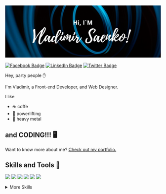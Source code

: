 [![Buenelephante's GitHub Banner](./assets/GitHubHeader.png)](https://vladimirsaenko.dev)

[![Facebook Badge](https://img.shields.io/badge/Facebook-Profile-informational?style=flat&logo=facebook&logoColor=white&color=4867AA)](https://www.facebook.com/spbnwp)
[![LinkedIn Badge](https://img.shields.io/badge/LinkedIn-Profile-informational?style=flat&logo=linkedin&logoColor=white&color=0077B7)](https://www.linkedin.com/in/vladimir-saenko/)
[![Twitter Badge](https://img.shields.io/badge/Twitter-Profile-informational?style=flat&logo=twitter&logoColor=white&color=1D9BF0)](https://twitter.com/SmallBishop)

Hey, party people ✋

I'm Vladimir, a Front-end Developer, and Web Designer.

I like
- ☕ coffe
- 💪 powerlifting
- 🤘 heavy metal

and CODING!!! 🖥️
---
Want to know more about me? [Check out my portfolio.](https://app.daily.dev/buenelefante)

## Skills and Tools 💼

![](https://img.shields.io/badge/Code-HTML-informational?style=flat&logo=html5&logoColor=white&color=89BBFE)
![](https://img.shields.io/badge/Style-CSS-informational?style=flat&logo=css3&logoColor=white&color=89BBFE)
![](https://img.shields.io/badge/Style-Sass-informational?style=flat&logo=Sass&logoColor=white&color=89BBFE)
![](https://img.shields.io/badge/Style-BEM-informational?style=flat&logo=bem&logoColor=white&color=89BBFE)
![](https://img.shields.io/badge/Code-JavaScript-informational?style=flat&logo=JavaScript&logoColor=white&color=89BBFE)
![](https://img.shields.io/badge/Tools-Java-informational?style=flat&logo=java&logoColor=white&color=89BBFE)

<details>
<summary>More Skills</summary>
<br>
  
![](https://img.shields.io/badge/Tools-Photoshop-informational?style=flat&logo=Adobe-Photoshop&logoColor=white&color=89BBFE)
![](https://img.shields.io/badge/Tools-Illustrator-informational?style=flat&logo=Adobe-Illustrator&logoColor=white&color=89BBFE)
![](https://img.shields.io/badge/Tools-Figma-informational?style=flat&logo=Figma&logoColor=white&color=89BBFE)  
![](https://img.shields.io/badge/Tools-JQuery-informational?style=flat&logo=JQuery&logoColor=white&color=89BBFE)
![](https://img.shields.io/badge/Tools-Webpack-informational?style=flat&logo=Webpack&logoColor=white&color=89BBFE)
![](https://img.shields.io/badge/Tools-Gulp-informational?style=flat&logo=Gulp&logoColor=white&color=89BBFE)
![](https://img.shields.io/badge/Tools-GitHub-informational?style=flat&logo=GitHub&logoColor=white&color=89BBFE)
![](https://img.shields.io/badge/Tools-Spring-informational?style=flat&logo=Spring&logoColor=white&color=89BBFE)
![](https://img.shields.io/badge/Tools-Hibernate-informational?style=flat&logo=Hibernate&logoColor=white&color=89BBFE)


</details>


  

